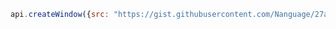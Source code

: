 <!-- ImJoyPlugin: {"type": "web-worker", "hide_code_block": true, "editor_height": "200px", "startup_mode": "run"} -->
```js
api.createWindow({src: "https://gist.githubusercontent.com/Nanguage/27a003bec90ee8fdd29859cb446c608d/raw/61cf6dd384998002a33336ca0018373c217ed61d/mi_panel.imjoy.html", data: {id: ${id}}})
```
